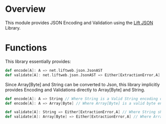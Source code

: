 # Overview

This module provides JSON Encoding and Validation using the [Lift JSON](https://github.com/lift/lift) Library.

# Functions

This library essentially provides:

```scala
def encode[A]: A => net.liftweb.json.JsonAST
def validate[A]: net.liftweb.json.JsonAST => Either[ExtractionError,A]
```

Since Array[Byte] and String can be converted to Json, this library implicitly provides Encoding and Validations
directly to Array[Byte] and String.
```scala
def encode[A]: A => String // Where String is a Valid String encoding of a Json document
def encode[A]: A => Array[Byte] // Where Array[Byte] is a valid byte encoding of a Json document

def validate[A]: String => Either[ExtractionError,A] // Where String should be a String encoding of a Json document
def validate[A]: Array[Byte] => Either[ExtractionError,A] // Where Array[Byte] is a valid byte encoding of a Json docuemnt. 
```